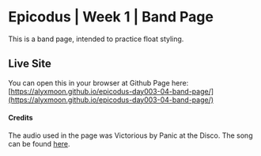 # Epicodus | Week 1 | Band Page

This is a band page, intended to practice float styling.

## Live Site

You can open this in your browser at Github Page here:  
[https://alyxmoon.github.io/epicodus-day003-04-band-page/](https://alyxmoon.github.io/epicodus-day003-04-band-page/)


#### Credits
The audio used in the page was Victorious by Panic at the Disco. The song can be found [here](https://soundcloud.com/panicatthedisco/panic-at-the-disco-victorious).